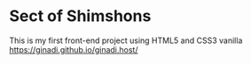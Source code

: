 # Sect of Shimshons
This is my first front-end project using HTML5 and CSS3 vanilla
https://ginadi.github.io/ginadi.host/
